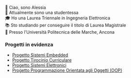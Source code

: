 
:wave:  Ciao, sono Alessia <br>
:electric_plug:  Attualmente sono una studentessa <br>
:mortar_board:  Ho una Laurea Triennale in Ingegneria Elettronica <br>
:books:  Sto studiando per conseguire il titolo di Laurea Magistrale <br>
:round_pushpin:  Presso l'Università Politecnica delle Marche, Ancona

### Progetti in evidenza
- [Progetto Sistemi Embedded](https://github.com/AlessiaConti/Progetto-Sistemi-Embedded)
- [Progetto Tirocinio Curriculare](https://github.com/AlessiaConti/Tirocinio_Triennale)
- [Progetto Sistemi Elettronici](https://github.com/AlessiaConti/Progetto-Sistemi-Elettronici)
- [Progetto Programmazione Orientata agli Oggetti (OOP)](https://github.com/AlessiaConti/Progetto-OOP-Univpm)
